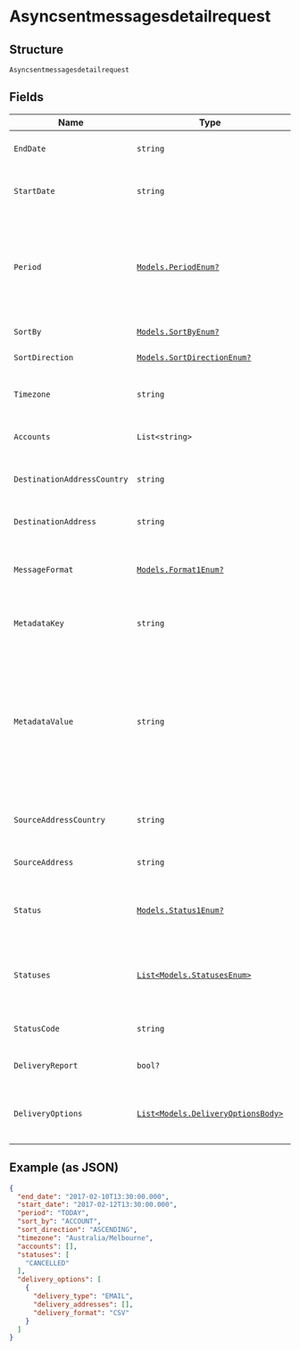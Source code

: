 
# Asyncsentmessagesdetailrequest

## Structure

`Asyncsentmessagesdetailrequest`

## Fields

| Name | Type | Tags | Description |
|  --- | --- | --- | --- |
| `EndDate` | `string` | Optional | End date time for report window. |
| `StartDate` | `string` | Optional | Start date time for report window. |
| `Period` | [`Models.PeriodEnum?`](../../doc/models/period-enum.md) | Optional | Automatically set a date range based on the period value. Can't be combined with start_date and end_date. |
| `SortBy` | [`Models.SortByEnum?`](../../doc/models/sort-by-enum.md) | Optional | Field to sort results set by |
| `SortDirection` | [`Models.SortDirectionEnum?`](../../doc/models/sort-direction-enum.md) | Optional | Order to sort results by. |
| `Timezone` | `string` | Optional | The timezone to use for the context of the request. |
| `Accounts` | `List<string>` | Optional | Filter results by a specific account. |
| `DestinationAddressCountry` | `string` | Optional | Filter results by destination address country. |
| `DestinationAddress` | `string` | Optional | Filter results by destination address. |
| `MessageFormat` | [`Models.Format1Enum?`](../../doc/models/format-1-enum.md) | Optional | Format of message, SMS or TTS (Text To Speech) |
| `MetadataKey` | `string` | Optional | Filter results for messages that include a metadata key. |
| `MetadataValue` | `string` | Optional | Filter results for messages that include a metadata key containing this value. If this parameter is provided, the metadata_key parameter must also be provided. |
| `SourceAddressCountry` | `string` | Optional | Filter results by source address country. |
| `SourceAddress` | `string` | Optional | Filter results by source address. |
| `Status` | [`Models.Status1Enum?`](../../doc/models/status-1-enum.md) | Optional | Filter results by message status. Can't be combined with statuses. |
| `Statuses` | [`List<Models.StatusesEnum>`](../../doc/models/statuses-enum.md) | Optional | Filter results by message statuses. Can't be combined with status. |
| `StatusCode` | `string` | Optional | Filter results by message status code. |
| `DeliveryReport` | `bool?` | Optional | Filter results by delivery report. |
| `DeliveryOptions` | [`List<Models.DeliveryOptionsBody>`](../../doc/models/delivery-options-body.md) | Optional | Delivery options for this asynchronous report. |

## Example (as JSON)

```json
{
  "end_date": "2017-02-10T13:30:00.000",
  "start_date": "2017-02-12T13:30:00.000",
  "period": "TODAY",
  "sort_by": "ACCOUNT",
  "sort_direction": "ASCENDING",
  "timezone": "Australia/Melbourne",
  "accounts": [],
  "statuses": [
    "CANCELLED"
  ],
  "delivery_options": [
    {
      "delivery_type": "EMAIL",
      "delivery_addresses": [],
      "delivery_format": "CSV"
    }
  ]
}
```

